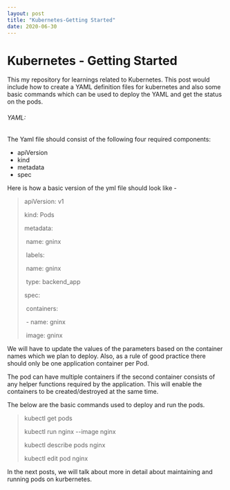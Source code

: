```yaml
---
layout: post
title: "Kubernetes-Getting Started"
date: 2020-06-30
---
```


# Kubernetes - Getting Started

This my repository for learnings related to Kubernetes. This post would include how to create a YAML definition files for kubernetes and also some basic commands which can be used to deploy the YAML and get the status on the pods.

###### YAML:

The Yaml file should consist of the following four required components:

- apiVersion
- kind
- metadata
- spec

Here is how a basic version of the yml file should look like -

>apiVersion: v1
>
>kind: Pods
>
>metadata:
>
>​	name: gninx
>
>​	labels: 
>
>​		name: gninx
>
>​		type: backend_app
>
>spec:
>
>​	containers:
>
>​		-  name: gninx 
>
>​		   image: gninx

We will have to update the values of the parameters based on the container names which we plan to deploy. Also, as a rule of good practice there should only be one application container per Pod. 

The pod can have multiple containers if the second container consists of any helper functions required by the application. This will enable the containers to be created/destroyed at the same time.

The below are the basic commands used to deploy and run the pods. 

> kubectl get pods
>
> kubectl run nginx --image nginx
>
> kubectl describe pods nginx
>
> kubectl edit pod nginx

In the next posts, we will talk about more in detail about maintaining and running pods on kurbernetes. 



